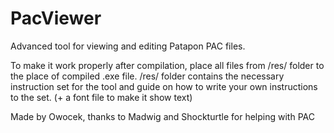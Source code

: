 # PacViewer
 Advanced tool for viewing and editing Patapon PAC files.
 
 To make it work properly after compilation, place all files from /res/ folder to the place of compiled .exe file. /res/ folder contains the necessary instruction set for the tool and guide on how to write your own instructions to the set. (+ a font file to make it show text)
 
 Made by Owocek, thanks to Madwig and Shockturtle for helping with PAC